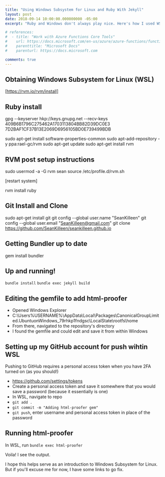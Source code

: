 ```yaml
---
title: "Using Windows Subsystem for Linux and Ruby With Jekyll"
layout: post
date: 2018-09-14 10:00:00.000000000 -05:00
excerpt: "Ruby and Windows don't always play nice. Here's how I used WSL to solve that problem."

# references:
#  - title: "Work with Azure Functions Core Tools"
#    url: https://docs.microsoft.com/en-us/azure/azure-functions/functions-run-local#non-http-triggered-functions
#    parenttitle: "Microsoft Docs"
#    parenturl: https://docs.microsoft.com

comments: true
---
```




## Obtaining Windows Subsystem for Linux (WSL)

[https://rvm.io/rvm/install]

## Ruby install

gpg --keyserver hkp://keys.gnupg.net --recv-keys 409B6B1796C275462A1703113804BB82D39DC0E3 7D2BAF1CF37B13E2069D6956105BD0E739499BDB

sudo apt-get install software-properties-common
sudo apt-add-repository -y ppa:rael-gc/rvm
sudo apt-get update
sudo apt-get install rvm

## RVM post setup instructions
sudo usermod -a -G rvm sean
source /etc/profile.d/rvm.sh

[restart system]

rvm install ruby

## Git Install and Clone
sudo apt-get install git 
git config --global user.name "SeanKilleen"
git config --global user.email "SeanKilleen@gmail.com"
git clone https://github.com/SeanKilleen/seankilleen.github.io

## Getting Bundler up to date
gem install bundler

## Up and running!
`bundle install` 
`bundle exec jekyll build`

## Editing the gemfile to add html-proofer

* Opened Windows Explorer
* C:\Users\%USERNAME%\AppData\Local\Packages\CanonicalGroupLimited.UbuntuonWindows_79rhkp1fndgsc\LocalState\rootfs\home
* From there, navigated to the repository's directory
* I found the gemfile and could edit and save it from within Windows

## Setting up my GitHub account for push wihtin WSL
Pushing to GitHub requires a personal access token when you have 2FA turned on (as you should!) 

* https://github.com/settings/tokens
* Create a personal access token and save it somewhere that you would save a password (because it essentially is one)
* In WSL, navigate to repo
* `git add .`
* `git commit -m "Adding html-proofer gem"`
* `git push`, enter username and personal access token in place of the password

## Running html-proofer

In WSL, run `bundle exec html-proofer`

Voila! I see the output.

I hope this helps serve as an introduction to Windows Subsystem for Linux. But if you'll excuse me for now, I have some links to go fix.